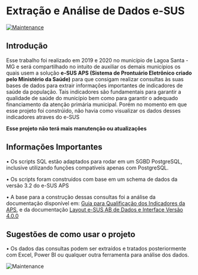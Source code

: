 # Extração e Análise de Dados e-SUS 

[![Maintenance](https://img.shields.io/badge/Maintained%3F-no-red.svg)](https://bitbucket.org/lbesson/ansi-colors) 
## Introdução

Esse trabalho foi realizado em 2019 e 2020 no município de Lagoa Santa - MG e será compartilhado no intuito de auxiliar os demais municípios os quais usem a solução **e-SUS APS (Sistema de Prontuário Eletrônico criado pelo Ministério da Saúde)** para que consigam realizar consultas às suas bases de dados para extrair informações importantes de indicadores de saúde da população. Tais indicadores são fundamentais para garantir a qualidade de saúde do município bem como para garantir o adequado financiamento da atenção primária municipal. Porém no momento em que esse projeto foi constrúido, não havia como visualizar os dados desses indicadores atraves do e-SUS

**Esse projeto não terá mais manutenção ou atualizações**
 
## Informações Importantes

• Os scripts SQL estão adaptados para rodar em um SGBD PostgreSQL, inclusive utilizando funções compatíveis apenas com PostgreSQL.

• Os scripts foram construídos com base em um schema de dados da versão 3.2 do e-SUS APS

• A base para a construção dessas consultas foi a análise da documentação disponível em: [Guia para Qualificação dos Indicadores da APS](http://189.28.128.100/dab/docs/portaldab/documentos/esus/qualificadores_indicador_PEC.pdf), e da documentação [Layout e-SUS AB de Dados e Interface Versão 4.0.0](https://integracao.esusab.ufsc.br/v400/)

## Sugestões de como usar o projeto

• Os dados  das consultas podem ser extraídos e tratados posteriormente com Excel, Power BI ou qualquer outra ferramenta para análise dos dados.



![Maintenance](https://img.shields.io/badge/PostgreSQL-316192?style=for-the-badge&logo=postgresql&logoColor=white)
